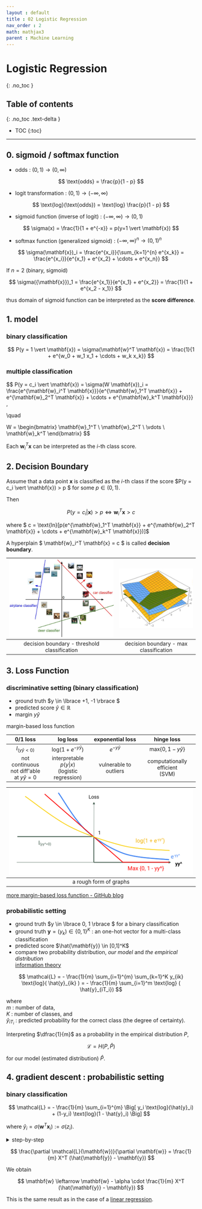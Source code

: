 ```yaml
---
layout : default
title : 02 Logistic Regression
nav_order : 2
math: mathjax3
parent : Machine Learning
---
```


# Logistic Regression
{: .no_toc }

## Table of contents
{: .no_toc .text-delta }

- TOC
{:toc}

---

## 0. sigmoid / softmax function

- odds : $(0, 1) \rightarrow (0, \infty)$

$$
\text{odds} = \frac{p}{1 - p}
$$

- logit transformation : $(0, 1) \rightarrow (-\infty, \infty)$

$$
\text{log}(\text{odds}) = \text{log} \frac{p}{1 - p}
$$

- sigmoid function (inverse of logit) : $(-\infty, \infty) \rightarrow (0, 1)$

$$
\sigma(x) = \frac{1}{1 + e^{-x}} = p(y=1 \vert \mathbf{x})
$$

- softmax function (generalized sigmoid) : $(-\infty, \infty)^n \rightarrow (0, 1)^n$

$$
\sigma(\mathbf{x})_i = \frac{e^{x_i}}{\sum_{k=1}^{n} e^{x_k}} = \frac{e^{x_i}}{e^{x_1} + e^{x_2} + \cdots + e^{x_n}}
$$

If $n=2$ (binary, sigmoid)

$$
\sigma({\mathbf{x}})_1 = \frac{e^{x_1}}{e^{x_1} + e^{x_2}} = \frac{1}{1 + e^{x_2 - x_1}} 
$$

thus domain of sigmoid function can be interpreted as the **score difference**.


## 1. model

### binary classification

$$
P(y = 1 \vert \mathbf{x}) 
= \sigma(\mathbf{w}^T \mathbf{x})
= \frac{1}{1 + e^{w_0 + w_1 x_1 + \cdots + w_k x_k}}
$$


### multiple classification

$$
P(y = c_i \vert \mathbf{x})
= \sigma(W \mathbf{x})_i
= \frac{e^{\mathbf{w}_i^T \mathbf{x}}}{e^{\mathbf{w}_1^T \mathbf{x}} + e^{\mathbf{w}_2^T \mathbf{x}} + \cdots + e^{\mathbf{w}_k^T \mathbf{x}}}
,

\quad

W = 
\begin{bmatrix} 
    \mathbf{w}_1^T \\
    \mathbf{w}_2^T \\ 
    \vdots \\
    \mathbf{w}_k^T
\end{bmatrix}
$$

Each $\mathbf{w}_i^T \mathbf{x}$ can be interpreted as the *i*-th class score.


## 2. Decision Boundary

Assume that a data point $\mathbf{x}$ is classified as the *i*-th class if the score $P(y = c_i \vert \mathbf{x}) > p $ for some $p \in (0, 1)$.

Then

$$
P(y = c_i \vert \mathbf{x}) > p
\iff 
\mathbf{w}_i^T \mathbf{x} > c
$$

where $ c = \text{ln}[p(e^{\mathbf{w}_1^T \mathbf{x}} + e^{\mathbf{w}_2^T \mathbf{x}} + \cdots + e^{\mathbf{w}_k^T \mathbf{x}})]$

A hyperplain $ \mathbf{w}_i^T \mathbf{x} = c $ is called **decision boundary**.

|![decision boundary - threshold classification](/docs/MachineLearning/images/decisionboundary_threshold.jpeg)|![decision boundary - max classification](/docs/MachineLearning/images/decisionboundary_max.png)|
|:---:|:---:|
|decision boundary - threshold classification|decision boundary - max classification|


## 3. Loss Function 

### discriminative setting (binary classification)

- ground truth $y \in \lbrace +1, -1 \rbrace $
- predicted score $\hat{y} \in \mathbb{R}$
- margin $y \hat{y}$

margin-based loss function

|0/1 loss|log loss|exponential loss|hinge loss|
|:---:|:---:|:---:|:---:|
|$I_{(y\hat{y}<0)}$|$\text{log}(1 + e^{-y \hat{y}})$|$e^{-y \hat{y}}$|$\text{max}\lbrace 0, 1- y \hat{y} \rbrace$|
|not continuous <br/> not diff'able <br/> at $y \hat{y}=0$|interpretable <br/> $p(y \vert x)$ <br/> (logistic regression)|vulnerable to outliers|computationally efficient <br/> (SVM)|


|![a rough form of graphs](/docs/MachineLearning/images/margin-based_loss_functions.png)|
|:---:|
|a rough form of graphs|

[more margin-based loss function - GitHub blog](http://juliaml.github.io/LossFunctions.jl/stable/losses/margin/)


### probabilistic setting

- ground truth $y \in \lbrace 0, 1 \rbrace $ for a binary classification
- ground truth $\mathbf{y} = (y_k) \in \lbrace 0, 1 \rbrace ^K$ : an one-hot vector for a multi-class classification
- predicted score $\hat{\mathbf{y}} \in [0,1]^K$
- compare two probability distribution, *our model* and *the empirical distribution*  
[information theory](/docs/Statistics/InformationTheory.md#3-cross-entropyhpq-and-mle)

$$
\mathcal{L} = - \frac{1}{m} \sum_{i=1}^{m} \sum_{k=1}^K y_{ik} \text{log}( \hat{y}_{ik} ) = - \frac{1}{m} \sum_{i=1}^m \text{log} ( \hat{y}_{iT_i})
$$

where  
$m$ : number of data,  
$K$ : number of classes, and  
$\hat{y}_{iT_i}$ : predicted probability for the correct class (the degree of certainty).

Interpreting $\dfrac{1}{m}$ as a probability in the empirical distribution $P$, 

$$
\mathcal{L} = H(P, \hat{P})
$$

for our model (estimated distribution) $\hat{P}$.


## 4. gradient descent : probabilistic setting

### binary classification

$$
\mathcal{L} = - \frac{1}{m} \sum_{i=1}^{m} \Big[ y_i \text{log}(\hat{y}_i) + (1-y_i) \text{log}(1 - \hat{y}_i) \Big]
$$

where $\hat{y}_i = \sigma(\mathbf{w}^T\mathbf{x}_i) := \sigma(z_i)$.

<details>
    <summary> step-by-step </summary>
Note that $\sigma^\prime(x) = \sigma(x) \big( 1 - \sigma(x) \big)$.

Let

$$
\begin{align*}
    l_0(\mathbf{w})
    &= (1-y_i) \text{log}(1 - \hat{y}_i) \\
    &= (1-y_i) \text{log} \big( 1 - \sigma(\mathbf{w}^T\mathbf{x}_i) \big) \\
    \\
    l_1(\mathbf{w}) 
    &= y_i \text{log}(\hat{y}_i) \\
    &= y_i \text{log} \big( \sigma(\mathbf{w}^T\mathbf{x}_i) \big)
\end{align*}
$$

Then,

$$
\begin{align*}
    \frac{\partial l_0(\mathbf{w})}{\partial w_k}
    &= (1 - y_i) \frac{1}{1-\sigma(z_i)} \Big[ -\sigma(z_i) \big( 1-\sigma(z_i) \big) \Big] \frac{\partial \mathbf{w}^T \mathbf{x}_i}{\partial w_k} \\
    &= - (1-y_i) \sigma(z_i) x_{ik} \\
    \\
    \frac{\partial l_1(\mathbf{w})}{\partial w_k}
    &= y_i \frac{1}{\sigma(z_i)} \Big[ \sigma(z_i) \big( 1-\sigma(z_i) \big) \Big] \frac{\partial \mathbf{w}^T \mathbf{x}_i}{\partial w_k} \\
    &= y_i \big( 1-\sigma(z_i) \big) x_{ik} \\
    \\
    \frac{\partial l_0(\mathbf{w})}{\partial w_k} + \frac{\partial l_1(\mathbf{w})}{\partial w_k}
    &= - x_{ik} \big( \sigma(z_i) - y_i \big) \\
    &= - x_{ik} \big( \hat{y}_i - y_i \big)
\end{align*}
$$

Therefore,

$$
\begin{align*}
    \frac{\partial \mathcal{L}}{\partial w_k} 
    &= \frac{1}{m} \sum_{i=1}^{m} x_{ik} \big( \sigma(z_i) - y_i \big) \\
    &= \frac{1}{m} 
    \begin{bmatrix}
        x_{1k} \\
        x_{2k} \\
        \vdots \\
        x_{mk}
    \end{bmatrix}^T
    (\hat{\mathbf{y}} - \mathbf{y})
\end{align*}
$$

Note that 
$
\begin{bmatrix}
    x_{1k} \\
    x_{2k} \\
    \vdots \\
    x_{mk}
\end{bmatrix}^T
$
is the *k*-th column of the feature matrix $X$.

Hence, 

</details>

$$
\frac{\partial \mathcal{L}(\mathbf{w})}{\partial \mathbf{w}}
= \frac{1}{m} X^T (\hat{\mathbf{y}} - \mathbf{y})
$$

We obtain

$$
\mathbf{w} 
\leftarrow 
\mathbf{w} - \alpha \cdot \frac{1}{m} X^T (\hat{\mathbf{y}} - \mathbf{y})
$$

This is the same result as in the case of a [linear regression](/docs/MachineLearning/01LinearRegression.md#gradient-descent).

